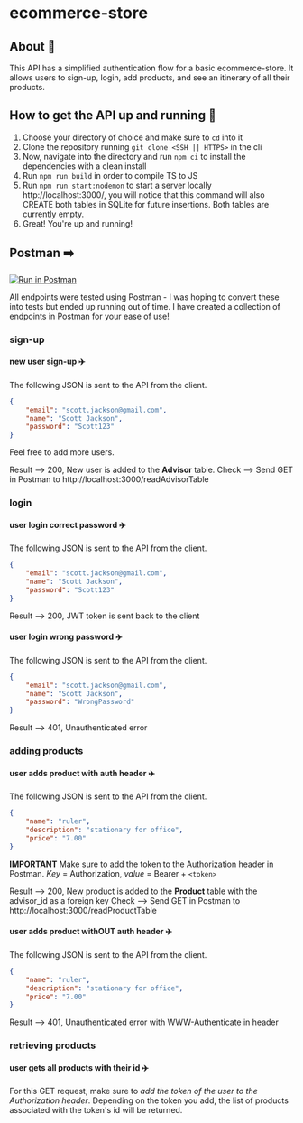 # ecommerce-store

## About 🧮
This API has a simplified authentication flow for a basic ecommerce-store. It allows users to sign-up, login, add products, and see an itinerary of all their products.

## How to get the API up and running 🚀
1. Choose your directory of choice and make sure to `cd` into it
2. Clone the repository running `git clone <SSH || HTTPS>` in the cli
3. Now, navigate into the directory and run `npm ci` to install the dependencies with a clean install
4. Run `npm run build` in order to compile TS to JS
5. Run `npm run start:nodemon` to start a server locally http://localhost:3000/, you will notice that this command will also CREATE both tables in SQLite for future insertions. Both tables are currently empty.
6. Great! You're up and running!

## Postman ➡️

[![Run in Postman](https://run.pstmn.io/button.svg)](https://app.getpostman.com/run-collection/09dccb31923447f13aec?action=collection%2Fimport)

All endpoints were tested using Postman - I was hoping to convert these into tests but ended up running out of time. I have created a collection of endpoints in Postman for your ease of use!

### sign-up
#### new user sign-up ✈️
The following JSON is sent to the API from the client.
```json
{
    "email": "scott.jackson@gmail.com",
    "name": "Scott Jackson",
    "password": "Scott123"
}
```

Feel free to add more users.

Result --> 200, New user is added to the **Advisor** table.
Check --> Send GET in Postman to http://localhost:3000/readAdvisorTable

### login
#### user login correct password ✈️
The following JSON is sent to the API from the client.
```json
{
    "email": "scott.jackson@gmail.com",
    "name": "Scott Jackson",
    "password": "Scott123"
}
```

Result --> 200, JWT token is sent back to the client

#### user login wrong password ✈️
The following JSON is sent to the API from the client.
```json
{
    "email": "scott.jackson@gmail.com",
    "name": "Scott Jackson",
    "password": "WrongPassword"
}
```

Result --> 401, Unauthenticated error

### adding products
#### user adds product with auth header ✈️
The following JSON is sent to the API from the client.
```json
{
    "name": "ruler",
    "description": "stationary for office",
    "price": "7.00"
}
```

**IMPORTANT**
Make sure to add the token to the Authorization header in Postman. *Key* = Authorization, *value* = Bearer + `<token>`

Result --> 200, New product is added to the **Product** table with the advisor_id as a foreign key
Check --> Send GET in Postman to http://localhost:3000/readProductTable

#### user adds product withOUT auth header ✈️
The following JSON is sent to the API from the client.
```json
{
    "name": "ruler",
    "description": "stationary for office",
    "price": "7.00"
}
```

Result --> 401, Unauthenticated error with WWW-Authenticate in header

### retrieving products
#### user gets all products with their id ✈️
For this GET request, make sure to *add the token of the user to the Authorization header*. Depending on the token you add, the list of products associated with the token's id will be returned.

